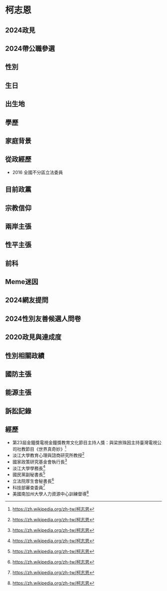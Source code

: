 # 柯志恩

## 2024政見

## 2024帶公職參選

## 性別

## 生日

## 出生地

## 學歷

## 家庭背景

## 從政經歷

- 2016 全國不分區立法委員

[^1]:https://zh.wikipedia.org/zh-tw/柯志恩

## 目前政黨

## 宗教信仰

## 兩岸主張

## 性平主張

## 前科

## Meme迷因

## 2024網友提問

## 2024性別友善候選人問卷

## 2020政見與達成度

## 性別相關政績

## 國防主張

## 能源主張

## 訴訟記錄

## 經歷

- 第23屆金鐘獎電視金鐘獎教育文化節目主持人獎：與梁旅珠因主持臺灣電視公司社教節目《世界真奇妙》[^1]
- 淡江大學教育心理與諮商研究所教授[^1]
- 國家政策研究基金會執行長[^1]
- 淡江大學學務長[^1]
- 國民黨副秘書長[^1]
- 立法院厚生會秘書長[^1]
- 科技部審查委員[^1]
- 美國南加州大學人力資源中心訓練督導[^1]

[^1]:https://zh.wikipedia.org/zh-tw/柯志恩